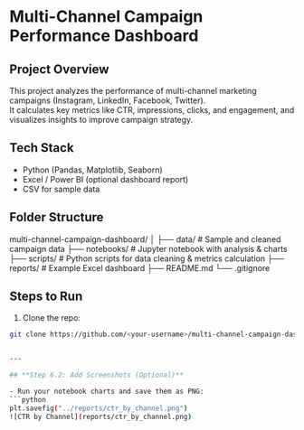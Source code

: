 # Multi-Channel Campaign Performance Dashboard

## Project Overview
This project analyzes the performance of multi-channel marketing campaigns (Instagram, LinkedIn, Facebook, Twitter).  
It calculates key metrics like CTR, impressions, clicks, and engagement, and visualizes insights to improve campaign strategy.

## Tech Stack
- Python (Pandas, Matplotlib, Seaborn)
- Excel / Power BI (optional dashboard report)
- CSV for sample data

## Folder Structure
multi-channel-campaign-dashboard/
│
├── data/ # Sample and cleaned campaign data
├── notebooks/ # Jupyter notebook with analysis & charts
├── scripts/ # Python scripts for data cleaning & metrics calculation
├── reports/ # Example Excel dashboard
├── README.md
└── .gitignore

## Steps to Run
1. Clone the repo:  
```bash
git clone https://github.com/<your-username>/multi-channel-campaign-dashboard.git


---

## **Step 6.2: Add Screenshots (Optional)**

- Run your notebook charts and save them as PNG:  
```python
plt.savefig("../reports/ctr_by_channel.png")
![CTR by Channel](reports/ctr_by_channel.png)
